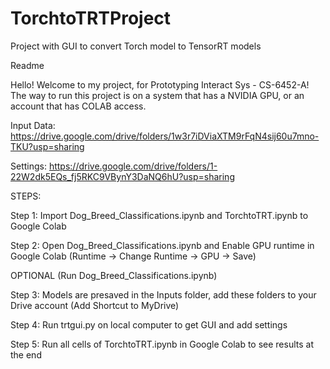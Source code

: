 # TorchtoTRTProject
Project with GUI to convert Torch model to TensorRT models

Readme

Hello! Welcome to my project, for Prototyping Interact Sys - CS-6452-A! The way to run this project is on a system that has a NVIDIA GPU, or an account that has COLAB access. 

Input Data: https://drive.google.com/drive/folders/1w3r7iDViaXTM9rFqN4sij60u7mno-TKU?usp=sharing

Settings: https://drive.google.com/drive/folders/1-22W2dk5EQs_fj5RKC9VBynY3DaNQ6hU?usp=sharing

STEPS:

Step 1: Import Dog_Breed_Classifications.ipynb and TorchtoTRT.ipynb to Google Colab

Step 2: Open Dog_Breed_Classifications.ipynb and Enable GPU runtime in Google Colab (Runtime -> Change Runtime -> GPU -> Save)

OPTIONAL (Run Dog_Breed_Classifications.ipynb)

Step 3: Models are presaved in the Inputs folder, add these folders to your Drive account (Add Shortcut to MyDrive)

Step 4: Run trtgui.py on local computer to get GUI and add settings

Step 5: Run all cells of TorchtoTRT.ipynb in Google Colab to see results at the end
